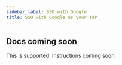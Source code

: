 ```yaml
---
sidebar_label: SSO with Google 
title: SSO with Google as your IdP
---
```

## Docs coming soon

This is supported. Instructions coming soon.
